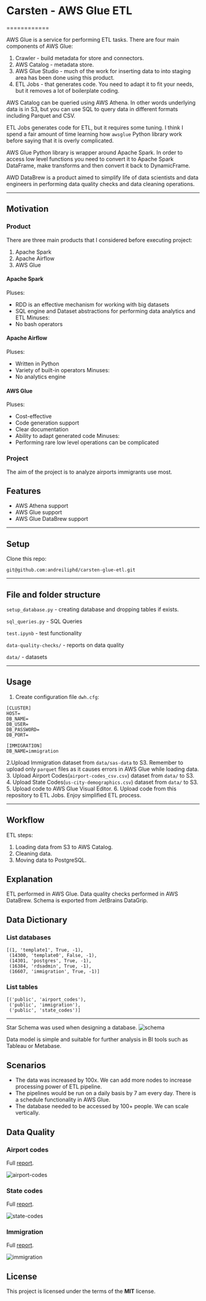 # Carsten - AWS Glue ETL

============

AWS Glue is a service for performing ETL tasks.
There are four main components of AWS Glue:
1. Crawler - build metadata for store and connectors.
2. AWS Catalog - metadata store.
3. AWS Glue Studio - much of the work for inserting data to into staging area has been done using this product.
4. ETL Jobs - that generates code. You need to adapt it to fit your needs, but it removes a lot
of boilerplate coding.

AWS Catalog can be queried using AWS Athena. In other words underlying data is in S3, but you can
use SQL to query data in different formats including Parquet and CSV.

ETL Jobs generates code for ETL, but it requires some tuning. I think I spend a fair amount of time
learning how `awsglue` Python library work before saying that it is overly complicated.

AWS Glue Python library is wrapper around Apache Spark.
In order to access low level functions you need to convert it to Apache Spark DataFrame, make transforms
and then convert it back to DynamicFrame.

AWD DataBrew is a product aimed to simplify life of data scientists and data engineers in performing data 
quality checks and data cleaning operations.

---

## Motivation
### Product
There are three main products that I considered before executing project:
1. Apache Spark
2. Apache Airflow
3. AWS Glue

#### Apache Spark
Pluses:
- RDD is an effective mechanism for working with big datasets
- SQL engine and Dataset abstractions for performing data analytics and ETL
Minuses:
- No bash operators

#### Apache Airflow
Pluses:
- Written in Python
- Variety of built-in operators
Minuses:
- No analytics engine

#### AWS Glue
Pluses:
- Cost-effective
- Code generation support
- Clear documentation
- Ability to adapt generated code
Minuses:
- Performing rare low level operations can be complicated

### Project
The aim of the project is to analyze airports immigrants use most.

## Features
- AWS Athena support
- AWS Glue support
- AWS Glue DataBrew support

---

## Setup
Clone this repo:
```
git@github.com:andreiliphd/carsten-glue-etl.git
```

---

## File and folder structure
`setup_database.py` - creating database and dropping tables if exists.

`sql_queries.py` - SQL Queries

`test.ipynb` - test functionality

`data-quality-checks/` - reports on data quality

`data/` - datasets

---


## Usage
1. Create configuration file `dwh.cfg`:
```
[CLUSTER]
HOST=
DB_NAME=
DB_USER=
DB_PASSWORD=
DB_PORT=

[IMMIGRATION]
DB_NAME=immigration
```
2.Upload Immigration dataset from `data/sas-data` to S3. Remember to upload only `parquet` files
as it causes errors in AWS Glue while loading data.
3. Upload Airport Codes(`airport-codes_csv.csv`) dataset from `data/` to S3.
4. Upload State Codes(`us-city-demographics.csv`) dataset from `data/` to S3.
5. Upload code to AWS Glue Visual Editor.
6. Upload code from this repository to ETL Jobs.
Enjoy simplified ETL process.

---
## Workflow
ETL steps:
1. Loading data from S3 to AWS Catalog.
2. Cleaning data.
3. Moving data to PostgreSQL.

## Explanation
ETL performed in AWS Glue.
Data quality checks performed in AWS DataBrew.
Schema is exported from JetBrains DataGrip.



## Data Dictionary
### List databases
```
[(1, 'template1', True, -1),
 (14300, 'template0', False, -1),
 (14301, 'postgres', True, -1),
 (16384, 'rdsadmin', True, -1),
 (16607, 'immigration', True, -1)]
```
### List tables
```
[('public', 'airport_codes'),
 ('public', 'immigration'),
 ('public', 'state_codes')]
```
---
Star Schema was used when designing a database.
![schema](https://github.com/andreiliphd/carsten-glue-etl/blob/master/schema/schema.png)

Data model is simple and suitable for further analysis in BI tools such as Tableau or Metabase.

## Scenarios
- The data was increased by 100x.
We can add more nodes to increase processing power of ETL pipeline. 
- The pipelines would be run on a daily basis by 7 am every day.
There is a schedule functionality in AWS Glue.
- The database needed to be accessed by 100+ people.
We can scale vertically.

## Data Quality
### Airport codes
Full [report](https://github.com/andreiliphd/carsten-glue-etl/tree/master/data-quality-reports#:~:text=airport%2Dcodes_74003fcc5eb44b85c6f6e5802979f5cc67c3d5186c09e1056681e74e1b4a5161.json).

![airport-codes](https://github.com/andreiliphd/carsten-glue-etl/tree/master/data-quality-reports#:~:text=airport%2Dcodes%20profile%20job_2022%2D01%2D06%2D02_51_06.png)
### State codes
Full [report](https://github.com/andreiliphd/carsten-glue-etl/tree/master/data-quality-reports#:~:text=state%2Dcodes_7e9ad332a45e3b174b68c634396d762cf206ce2f04706e6a31b9f750121c91ad.json).

![state-codes](https://github.com/andreiliphd/carsten-glue-etl/tree/master/data-quality-reports#:~:text=state%2Dcodes%20profile%20job_2022%2D01%2D06%2D12_04_25.png)
### Immigration
Full [report](https://github.com/andreiliphd/carsten-glue-etl/tree/master/data-quality-reports#:~:text=immigration_2435c2a91f69448a135f1a5d93b2b81d0b88005c02b33c20c9c44b98576ac7d9.json).

![immigration](https://github.com/andreiliphd/carsten-glue-etl/tree/master/data-quality-reports#:~:text=immigration%20profile%20job_2022%2D01%2D06%2D12_06_42.png)


## License
This project is licensed under the terms of the **MIT** license.
